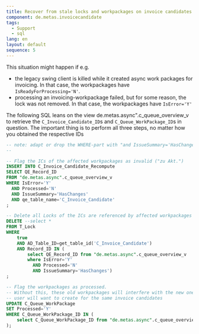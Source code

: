 ```yaml
---
title: Recover from stale locks and workpackages on invoice candidates
component: de.metas.invoicecandidate
tags:
  - Support
  - sql
lang: en
layout: default
sequence: 5
---
```


This situation might happen if e.g.
* the legacy swing client is killed while it
created async work packages for invoicing. In that case, the workpackages have
`IsReadyForProcessing='N'`.
* processing an invoicing-workpackage failed, but for some reason, the lock was not removed.
In that case, the workpackages have
`IsError='Y'`

The following SQL leans on the view de.metas.async".c_queue_overview_v to
retrieve the `C_Invoice_Candidate_ID`s and `C_Queue_WorkPackage_ID`s in question.
The important thing is to perform all three steps, no matter how you obtained the
respective IDs

```sql
-- note: adapt or drop the WHERE-part with "and IssueSummary='HasChanges'" as required
--

-- Flag the ICs of the affected workpackages as invalid ("zu Akt.")
INSERT INTO C_Invoice_Candidate_Recompute
SELECT QE_Record_ID
FROM "de.metas.async".c_queue_overview_v
WHERE IsError='Y'
  AND Processed='N'  
  AND IssueSummary='HasChanges'
  AND qe_table_name='C_Invoice_Candidate'
;

-- Delete all Locks of the ICs are referenced by affected workpackages
DELETE --select *
FROM T_Lock
WHERE
    true
    AND AD_Table_ID=get_table_id('C_Invoice_Candidate')
    AND Record_ID IN (
        select QE_Record_ID from "de.metas.async".c_queue_overview_v
        where IsError='Y'
          AND Processed='N'
          AND IssueSummary='HasChanges')
;

-- Flag the workpackages as processed.
-- Without this, these old workpackages will interfere with the new ones that your
-- user will want to create for the same invoice candidates
UPDATE C_Queue_WorkPackage
SET Processed='Y'
WHERE C_Queue_WorkPackage_ID IN (
    select C_Queue_WorkPackage_ID from "de.metas.async".c_queue_overview_v where IsError='Y' AND Processed='N' and IssueSummary='HasChanges'
);
```
